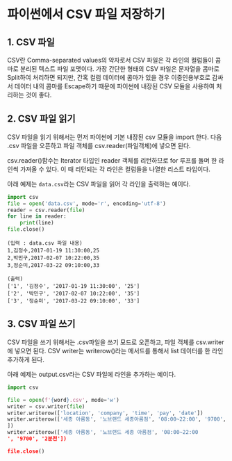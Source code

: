 # 파이썬에서 CSV 파일 저장하기

## 1. CSV 파일

CSV란 Comma-separated values의 약자로서 CSV 파일은 각 라인의 컬럼들이 콤마로 분리된 텍스트 파일 포맷이다. 가장 간단한 형태의 CSV 파일은 문자열을 콤마로 Split하여 처리하면 되지만, 간혹 컬럼 데이터에 콤마가 있을 경우 이중인용부호로 감싸서 데이터 내의 콤마를 Escape하기 때문에 파이썬에 내장된 CSV 모듈을 사용하여 처리하는 것이 좋다.

## 2. CSV 파일 읽기

CSV 파일을 읽기 위해서는 먼저 파이썬에 기본 내장된 csv 모듈을 import 한다. 다음 .csv 파일을 오픈하고 파일 객체를 csv.reader(파일객체)에 넣으면 된다. 

csv.reader()함수는 Iterator 타입인 reader 객체를 리턴하므로 for 루프를 돌며 한 라인씩 가져올 수 있다. 이 때 리턴되는 각 라인은 컬럼들을 나열한 리스트 타입이다.

아래 예제는 `data.csv`라는 CSV 파일을 읽어 각 라인을 출력하는 예이다.

``` python
import csv
file = open('data.csv', mode='r', encoding='utf-8')
reader = csv.reader(file)
for line in reader:
    print(line)
file.close()
```

``` shell
(입력 : data.csv 파일 내용)
1,김정수,2017-01-19 11:30:00,25
2,박민구,2017-02-07 10:22:00,35
3,정순미,2017-03-22 09:10:00,33

(출력)
['1', '김정수', '2017-01-19 11:30:00', '25']
['2', '박민구', '2017-02-07 10:22:00', '35']
['3', '정순미', '2017-03-22 09:10:00', '33']    
```

## 3. CSV 파일 쓰기

CSV 파일을 쓰기 위해서는 .csv파일을 쓰기 모드로 오픈하고, 파일 객체를 csv.writer에 넣으면 된다. CSV writer는 writerow()라는 메서드를 통해서 list 데이터를 한 라인 추가하게 된다.

아래 예제는 output.csv라는 CSV 파일에 라인을 추가하는 예이다.

``` python 
import csv

file = open(f'{word}.csv', mode='w')
writer = csv.writer(file)
writer.writerow(['location', 'company', 'time', 'pay', 'date'])
writer.writerow(['세종 아름동', '노브랜드 세종아름점', '08:00~22:00', '9700', '2분전'
])
writer.writerow(['세종 아름동', '노브랜드 세종 아름점', '08:00~22:00
', '9700', '2분전'])

file.close()
```

